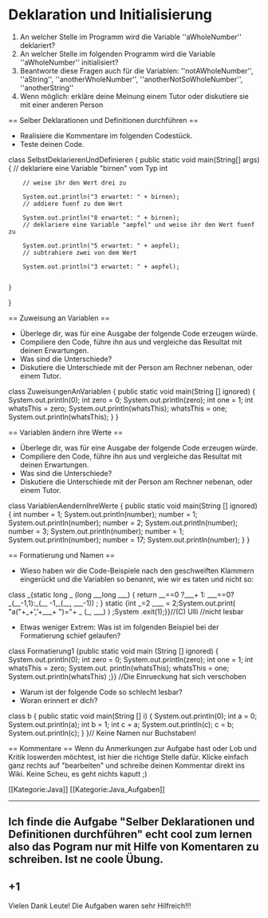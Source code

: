 # Deklaration und Initialisierung

 1. An welcher Stelle im Programm wird die Variable ''aWholeNumber'' deklariert?
 2. An welcher Stelle im folgenden Programm wird die Variable ''aWholeNumber'' initialisiert?
 3. Beantworte diese Fragen auch für die Variablen: ''notAWholeNumber'', ''aString'', ''anotherWholeNumber'', ''anotherNotSoWholeNumber'', ''anotherString''
 4. Wenn möglich: erkläre deine Meinung einem Tutor oder diskutiere sie mit einer anderen Person

== Selber Deklarationen und Definitionen durchführen ==

* Realisiere die Kommentare im folgenden Codestück. 
* Teste deinen Code.

 <nowiki>
class SelbstDeklarierenUndDefinieren {
	public static void main(String[] args) {
		// deklariere eine Variable "birnen"  vom Typ int
		
		// weise ihr den Wert drei zu

		System.out.println("3 erwartet: " + birnen);
		// addiere fuenf zu dem Wert

		System.out.println("8 erwartet: " + birnen);
		// deklariere eine Variable "aepfel" und weise ihr den Wert fuenf zu

		System.out.println("5 erwartet: " + aepfel);
		// subtrahiere zwei von dem Wert

		System.out.println("3 erwartet: " + aepfel);

		
	}
}
</nowiki>

== Zuweisung an Variablen ==

* Überlege dir, was für eine Ausgabe der folgende Code erzeugen würde.
* Compiliere den Code, führe ihn aus und vergleiche das Resultat mit deinen Erwartungen.
* Was sind die Unterschiede?
* Diskutiere die Unterschiede mit der Person am Rechner nebenan, oder einem Tutor.


 <nowiki>
class ZuweisungenAnVariablen {
	public static void main(String [] ignored) {
		System.out.println(0);
		int zero = 0;
		System.out.println(zero);
		int one = 1;
		int whatsThis = zero;
		System.out.println(whatsThis);
		whatsThis = one;
		System.out.println(whatsThis);
	}
}
</nowiki>


== Variablen ändern ihre Werte ==

* Überlege dir, was für eine Ausgabe der folgende Code erzeugen würde.
* Compiliere den Code, führe ihn aus und vergleiche das Resultat mit deinen Erwartungen.
* Was sind die Unterschiede?
* Diskutiere die Unterschiede mit der Person am Rechner nebenan, oder einem Tutor.


 <nowiki>
class VariablenAendernIhreWerte {
	public static void main(String [] ignored) {
		int number = 1;
		System.out.println(number);
		number = 1;
		System.out.println(number);
		number = 2;
		System.out.println(number);
		number = 3;
		System.out.println(number);
		number = 1;
		System.out.println(number);
		number = 17;
		System.out.println(number);
	}
}
</nowiki>


== Formatierung und Namen ==

* Wieso haben wir die Code-Beispiele nach den geschweiften Klammern eingerückt und die Variablen so benannt, wie wir es taten und nicht so:

 <nowiki>
class _{static long _
(long __,long  ___) {
return __==0 ?___+ 1:
___==0?_(__-1,1):_(__
-1,_(__, ___-1)) ;  }
static  {int _=2 ,___
= 2;System.out.print(
"a("+_+’,’+___+ ")="+
_ (_,  ___) ) ;System
.exit(1);}}//(C) Ulli
</nowiki>//nicht lesbar


* Etwas weniger Extrem: Was ist im folgenden Beispiel bei der Formatierung schief gelaufen?

 <nowiki>
class Formatierung1 {public static void main
	(String [] ignored) {
	System.out.println(0); int zero = 0;
			System.out.println(zero);
		int one = 1;
		int whatsThis = zero;
			System.out.
		println(whatsThis);
	whatsThis = one;		System.out.println(whatsThis)
;}}
</nowiki>//Die Einrueckung hat sich verschoben


* Warum ist der folgende Code so schlecht lesbar?
* Woran erinnert er dich?

 <nowiki>
class b {
	public static void main(String [] i) {
		System.out.println(0);
		int a = 0;
		System.out.println(a);
		int b = 1;
		int c = a;
		System.out.println(c);
		c = b;
		System.out.println(c);
	}
}// Keine Namen nur Buchstaben!
</nowiki>

== Kommentare ==
Wenn du Anmerkungen zur Aufgabe hast oder Lob und Kritik loswerden möchtest, ist hier die richtige Stelle dafür. Klicke einfach ganz rechts auf "bearbeiten" und schreibe deinen Kommentar direkt ins Wiki. Keine Scheu, es geht nichts kaputt ;)

<!--
Als kleine Starthilfe folgt ein Beispiel, wie so ein Kommentar formatiert sein könnte. Mit "Vorschau zeigen" kannst du dir ansehen, was deine Änderung bewirken würde, ohne wirklich etwas zu ändern.
Du musst übrigens außerhalb dieses auskommentieren Bereichs schreiben ;)

==== Robert ====
Na mal schauen, ob irgendjemand diese Funktion wirklich benutzt. Ich fände es jedenfalls toll.
-->

[[Kategorie:Java]]
[[Kategorie:Java_Aufgaben]]



--------------------------------
Ich finde die Aufgabe "Selber Deklarationen und Definitionen durchführen" echt cool zum lernen also das Pogram nur mit Hilfe von Komentaren zu schreiben. Ist ne coole Übung.
-------
+1
-------
Vielen Dank Leute! Die Aufgaben waren sehr Hilfreich!!!